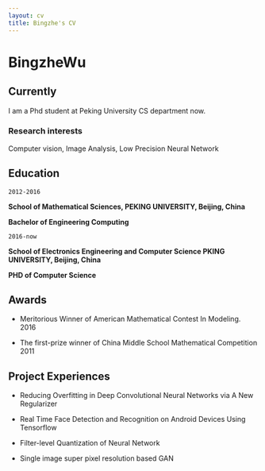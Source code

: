 ```yaml
---
layout: cv
title: Bingzhe's CV
---
```

# BingzheWu

## Currently
I am a Phd student at Peking University CS department now.

### Research interests

Computer vision, Image Analysis, Low Precision Neural Network


## Education

`2012-2016`

__School of Mathematical Sciences, PEKING UNIVERSITY, Beijing, China__

__Bachelor of Engineering Computing__

`2016-now`

__School of Electronics Engineering and Computer Science PKING UNIVERSITY, Beijing, China__

__PHD of Computer Science__


## Awards

* Meritorious Winner of American Mathematical Contest In Modeling. 2016

* The first-prize winner of China Middle School	Mathematical Competition 2011

## Project Experiences

* Reducing Overfitting in Deep Convolutional Neural Networks via A New Regularizer

* Real Time Face Detection and Recognition on Android Devices	 Using Tensorflow

* Filter-level Quantization of Neural Network

* Single image super pixel resolution based GAN






<!-- ### Footer

Last updated: May 2013 -->
